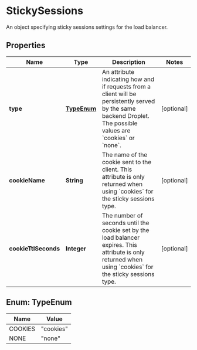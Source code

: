 

# StickySessions

An object specifying sticky sessions settings for the load balancer.

## Properties

| Name | Type | Description | Notes |
|------------ | ------------- | ------------- | -------------|
|**type** | [**TypeEnum**](#TypeEnum) | An attribute indicating how and if requests from a client will be persistently served by the same backend Droplet. The possible values are &#x60;cookies&#x60; or &#x60;none&#x60;. |  [optional] |
|**cookieName** | **String** | The name of the cookie sent to the client. This attribute is only returned when using &#x60;cookies&#x60; for the sticky sessions type. |  [optional] |
|**cookieTtlSeconds** | **Integer** | The number of seconds until the cookie set by the load balancer expires. This attribute is only returned when using &#x60;cookies&#x60; for the sticky sessions type. |  [optional] |



## Enum: TypeEnum

| Name | Value |
|---- | -----|
| COOKIES | &quot;cookies&quot; |
| NONE | &quot;none&quot; |



